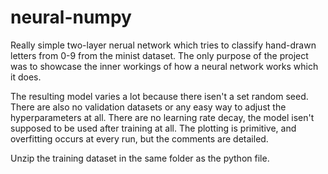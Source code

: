 # neural-numpy
Really simple two-layer nerual network which tries to classify hand-drawn letters from 0-9 from the minist dataset.
The only purpose of the project was to showcase the inner workings of how a neural network works which it does. 

The resulting model varies a lot because there isen't a set random seed. There are also no validation datasets or any easy way to adjust the hyperparameters at all. 
There are no learning rate decay, the model isen't supposed to be used after training at all. 
The plotting is primitive, and overfitting occurs at every run, but the comments are detailed. 

Unzip the training dataset in the same folder as the python file.
